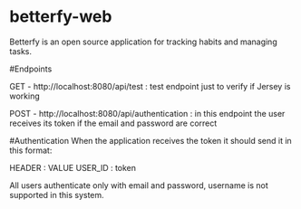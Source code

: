 # betterfy-web
Betterfy is an open source application for tracking habits and managing tasks.

#Endpoints

GET - http://localhost:8080/api/test : test endpoint just to verify if Jersey is working

POST - http://localhost:8080/api/authentication : in this endpoint the user receives its token if the email and password are correct

#Authentication
When the application receives the token it should send it in this format:

HEADER : VALUE
USER_ID : token

All users authenticate only with email and password, username is not supported in this system.
